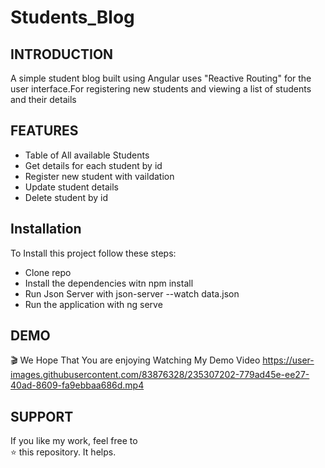 # Students_Blog

## INTRODUCTION
A simple student blog built using Angular uses "Reactive Routing" for the user interface.For registering new students and viewing a list of students and their details


## FEATURES
- Table of All available Students 
- Get details for each student by id
- Register new student with vaildation 
- Update student details 
- Delete student by id 

## Installation 
To Install this project follow these steps:
- Clone repo
- Install the dependencies witn npm install
- Run Json Server with json-server --watch data.json
- Run the application with ng serve
## DEMO
🎬
We Hope That You are enjoying Watching My Demo Video 
https://user-images.githubusercontent.com/83876328/235307202-779ad45e-ee27-40ad-8609-fa9ebbaa686d.mp4

## SUPPORT
If you like my work, feel free to </br>
⭐ this repository. It helps.

  




